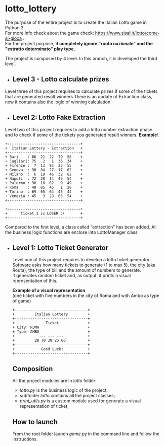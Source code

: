 # lotto_lottery
The purpose of the entire project is to create the Italian Lotto game in Python 3.\
For more info check about the game check: https://www.sisal.it/lotto/come-si-gioca .\
For the project purpose, **it completely ignore "ruota nazionale" and the "estratto determinato" play type.**

The project is composed by 4 level. In this branch, it is developed the third level.

* ## Level 3 - Lotto calculate prizes
Level three of this project requires to calculate prizes if some of the tickets that are generated result winners
There is an update of Extraction class, now it contains also the logic of winning calculation



* ## Level 2: Lotto Fake Extraction
Level two of this project requires to add a lotto number extraction phase and to check if some of the tickets you generated result winners.
**Example**\
```
+---------------------------------+
+  Italian Lottery - Extraction   +
+---------------------------------+
+ Bari    : 86  21  22  79  58    +
+ Cagliari: 75   2   1  36  34    +
+ Firenze :  7  13  85  23  55    +
+ Genova  : 30  84  27  17  62    +
+ Milano  :  6  19  46  32  82    +
+ Napoli  : 72  28  14  46  54    +
+ Palermo : 30  16  82   9  49    +
+ Roma    : 49  85  46   1  28    +
+ Torino  : 69  65  64  45  44    +
+ Venezia : 45   3  28  65  54    +
+---------------------------------+

+---------------------------------+
+      Ticket 1 is LOSER :(       +
+---------------------------------+
```
Compared to the first level, a class called "extraction" has been added. 
All the business logic functions are enclose into LottoManager class

* ## Level 1: Lotto Ticket Generator
  Level one of this project requires to develop a lotto ticket generator.\
  Software asks how many tickets to generate (1 to max 5), the city (aka Routa), the type of bill and the amount of numbers to generate.\
  It generates random ticket and, as output, it prints a visual representation of this.

  **Example of a visual representation**\
  (one ticket with five numbers in the city of Roma and with Ambo as type of game)
  ```
  +---------------------------------+
  +         Italian Lottery         +
  +---------------------------------+
  +              Ticket             +
  + City: ROMA                      +
  + Type: AMBO                      +
  +           --- --- ---           +
  +         28 70 30 25 66          +
  +---------------------------------+
  +            Good Luck!           +
  +---------------------------------+
  ```

  ## Composition
  All the project modules are in *lotto* folder:
  * *lotto.py* is the business logic of the project;
  * subfolder *lotto* contains all the project classes;
  * *print_utils.py* is a custom module used for generate a visual representation of ticket;
 
  ## How to launch
  From the root folder launch *game.py* in the command line and follow the instructions.
